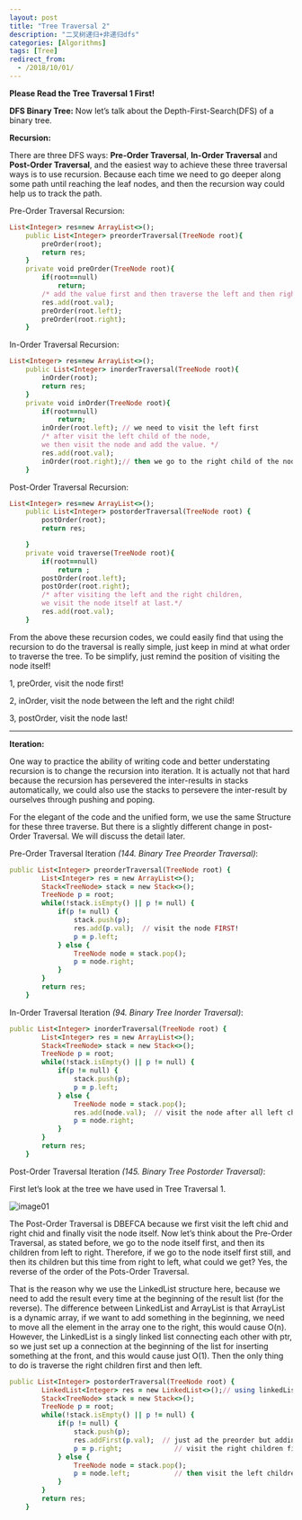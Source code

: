 ```yaml
---
layout: post
title: "Tree Traversal 2"
description: "二叉树递归+非递归dfs"
categories: [Algorithms]
tags: [Tree]
redirect_from:
  - /2018/10/01/
---
```

 

**Please Read the Tree Traversal 1 First!**

**DFS Binary Tree:**
Now let’s talk about the Depth-First-Search(DFS) of a binary tree.

**Recursion:**

There are three DFS ways: **Pre-Order Traversal**, **In-Order Traversal** and **Post-Order Traversal**, and the easiest way to achieve these three traversal ways is to use recursion. Because each time we need to go deeper along some path until reaching the leaf nodes, and then the recursion way could help us to track the path.

Pre-Order Traversal Recursion:
~~~ ruby
List<Integer> res=new ArrayList<>();
    public List<Integer> preorderTraversal(TreeNode root){
        preOrder(root);
        return res;  
    }
    private void preOrder(TreeNode root){
        if(root==null)
            return;
        /* add the value first and then traverse the left and then right child.*/
        res.add(root.val); 
        preOrder(root.left);
        preOrder(root.right);
    }
~~~
In-Order Traversal Recursion:
~~~ ruby
List<Integer> res=new ArrayList<>();
    public List<Integer> inorderTraversal(TreeNode root){
        inOrder(root);
        return res;  
    }
    private void inOrder(TreeNode root){
        if(root==null)
            return;
        inOrder(root.left); // we need to visit the left first
        /* after visit the left child of the node, 
        we then visit the node and add the value. */
        res.add(root.val); 
        inOrder(root.right);// then we go to the right child of the node
    }
~~~
Post-Order Traversal Recursion:
~~~ ruby
List<Integer> res=new ArrayList<>();
    public List<Integer> postorderTraversal(TreeNode root) {
        postOrder(root);
        return res;

    }
    private void traverse(TreeNode root){
        if(root==null)
            return ;
        postOrder(root.left);
        postOrder(root.right);
        /* after visiting the left and the right children, 
        we visit the node itself at last.*/
        res.add(root.val); 
    }
~~~

From the above these recursion codes, we could easily find that using the recursion to do the traversal is really simple, just keep in mind at what order to traverse the tree. To be simplify, just remind the position of visiting the node itself! 

1, preOrder, visit the node first!

2, inOrder, visit the node between the left and the right child!

3, postOrder, visit the node last!

---
**Iteration:**

One way to practice the ability of writing code and better understating recursion is to change the recursion into iteration. It is actually not that hard because the recursion has persevered the inter-results in stacks automatically, we could also use the stacks to persevere the inter-result by ourselves through pushing and poping.

For the elegant of the code and the unified form, we use the same Structure for these three traverse. But there is a slightly different change in post-Order Traversal. We will discuss the detail later.

Pre-Order Traversal Iteration *(144. Binary Tree Preorder Traversal)*:
~~~ ruby
public List<Integer> preorderTraversal(TreeNode root) {
        List<Integer> res = new ArrayList<>();
        Stack<TreeNode> stack = new Stack<>();
        TreeNode p = root;
        while(!stack.isEmpty() || p != null) {
            if(p != null) {
                stack.push(p);
                res.add(p.val);  // visit the node FIRST!
                p = p.left; 
            } else {
                TreeNode node = stack.pop();
                p = node.right;
            }
        }
        return res;
    }
~~~

In-Order Traversal Iteration *(94. Binary Tree Inorder Traversal)*:
~~~ ruby
public List<Integer> inorderTraversal(TreeNode root) {
        List<Integer> res = new ArrayList<>();
        Stack<TreeNode> stack = new Stack<>();
        TreeNode p = root;
        while(!stack.isEmpty() || p != null) {
            if(p != null) {
                stack.push(p);
                p = p.left; 
            } else {
                TreeNode node = stack.pop();
                res.add(node.val);  // visit the node after all left children
                p = node.right;
            }
        }
        return res;
    }
~~~


Post-Order Traversal Iteration *(145. Binary Tree Postorder Traversal)*:

First let’s look at the tree we have used in Tree Traversal 1.

![image01](http://sifanstephanie.github.io/assets/images/posts/tree1.png)

The Post-Order Traversal is DBEFCA because we first visit the left chid and right chid and finally visit the node itself. Now let’s think about the Pre-Order Traversal, as stated before, we go to the node itself first, and then its children from left to right. Therefore, if we go to the node itself first still, and then its children but this time from right to left, what could we get? Yes, the reverse of the order of the Pots-Order Traversal. 

That is the reason why we use the LinkedList structure here, because we need to add the result every time at the beginning of the result list (for the reverse). The difference between LinkedList and ArrayList is that ArrayList is a dynamic array, if we want to add something in the beginning, we need to move all the element in the array one to the right, this would cause O(n). However, the LinkedList is a singly linked list connecting each other with ptr, so we just set up a connection at the beginning of the list for inserting something at the front, and this would cause just O(1). Then the only thing to do is traverse the right children first and then left.

~~~ ruby
public List<Integer> postorderTraversal(TreeNode root) {
        LinkedList<Integer> res = new LinkedList<>();// using linkedList
        Stack<TreeNode> stack = new Stack<>();
        TreeNode p = root;
        while(!stack.isEmpty() || p != null) {
            if(p != null) {
                stack.push(p);
                res.addFirst(p.val);  // just ad the preorder but adding at the beginning to make the reverse.
                p = p.right;             // visit the right children first
            } else {
                TreeNode node = stack.pop();
                p = node.left;           // then visit the left children
            }
        }
        return res;
    }
~~~